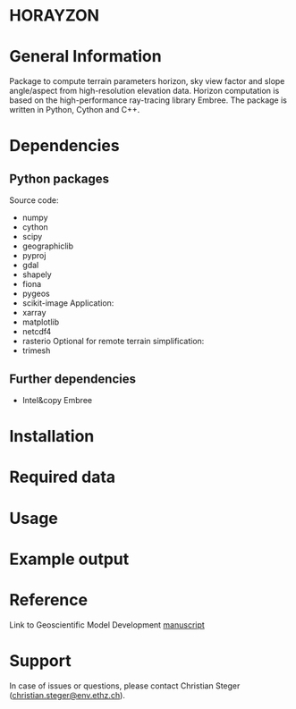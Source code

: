 # HORAYZON

# General Information
Package to compute terrain parameters horizon, sky view factor and slope angle/aspect from high-resolution elevation data. Horizon computation is based on the high-performance ray-tracing library Embree. The package is written in Python, Cython and C++.

# Dependencies

## Python packages
Source code:
- numpy
- cython
- scipy
- geographiclib
- pyproj
- gdal
- shapely
- fiona
- pygeos
- scikit-image
Application:
- xarray
- matplotlib
- netcdf4
- rasterio
Optional for remote terrain simplification:
- trimesh

## Further dependencies
- Intel&copy Embree


# Installation

# Required data

# Usage

# Example output

# Reference
Link to Geoscientific Model Development [manuscript](https://www.geoscientific-model-development.net)

# Support 
In case of issues or questions, please contact Christian Steger (christian.steger@env.ethz.ch).